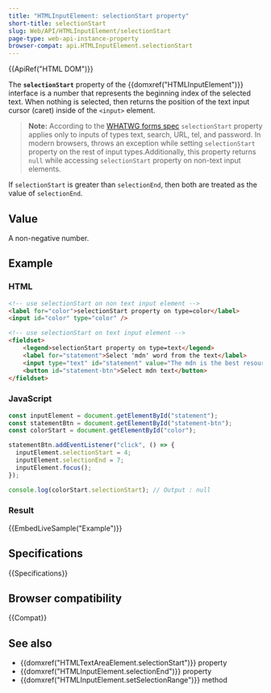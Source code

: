 ```yaml
---
title: "HTMLInputElement: selectionStart property"
short-title: selectionStart
slug: Web/API/HTMLInputElement/selectionStart
page-type: web-api-instance-property
browser-compat: api.HTMLInputElement.selectionStart
---
```


{{ApiRef("HTML DOM")}}

The **`selectionStart`** property of the {{domxref("HTMLInputElement")}} interface is a number that represents the beginning index of the selected text. When nothing is selected, then returns the position of the text input cursor (caret) inside of the `<input>` element.

>**Note:** According to the [WHATWG forms spec](https://html.spec.whatwg.org/multipage/forms.html#concept-input-apply) `selectionStart` property applies only to inputs of types text, search, URL, tel, and password. In modern browsers, throws an exception while setting `selectionStart` property on the rest of input types.Additionally, this property returns `null` while accessing `selectionStart` property on non-text input elements.

If `selectionStart` is greater than `selectionEnd`, then both are
treated as the value of `selectionEnd`.

## Value

A non-negative number.

## Example

### HTML

```html
<!-- use selectionStart on non text input element -->
<label for="color">selectionStart property on type=color</label>
<input id="color" type="color" />

<!-- use selectionStart on text input element -->
<fieldset>
    <legend>selectionStart property on type=text</legend>
    <label for="statement">Select 'mdn' word from the text</label>
    <input type="text" id="statement" value="The mdn is the best resource for developers" />
    <button id="statement-btn">Select mdn text</button>
</fieldset>
```

### JavaScript

```js
const inputElement = document.getElementById("statement");
const statementBtn = document.getElementById("statement-btn");
const colorStart = document.getElementById("color");

statementBtn.addEventListener("click", () => {
  inputElement.selectionStart = 4;
  inputElement.selectionEnd = 7;
  inputElement.focus();
});

console.log(colorStart.selectionStart); // Output : null
```

### Result

{{EmbedLiveSample("Example")}}

## Specifications

{{Specifications}}

## Browser compatibility

{{Compat}}

## See also

- {{domxref("HTMLTextAreaElement.selectionStart")}} property
- {{domxref("HTMLInputElement.selectionEnd")}} property
- {{domxref("HTMLInputElement.setSelectionRange")}} method
